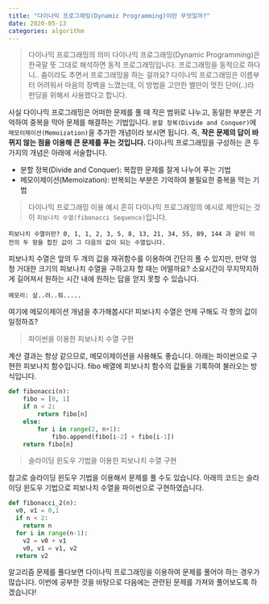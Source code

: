 ```yaml
---
title: "다이나믹 프로그래밍(Dynamic Programming)이란 무엇일까?"
date: 2020-05-13
categories: algorithm
---
```


> 다이나믹 프로그래밍의 의미
다이나믹 프로그래밍(Dynamic Programming)은 한국말 뜻 그대로 해석하면 동적 프로그래밍입니다.
프로그래밍을 동적으로 하다니.. 춤이라도 추면서 프로그래밍을 하는 걸까요?
다이나믹 프로그래밍은 이름부터 어려워서 마음의 장벽을 느꼈는데, 이 방법을 고안한 벨만이 멋진 단어(..)라 펀딩을 위해서 사용했다고 합니다.


사실 다이나믹 프로그래밍은 어떠한 문제를 풀 때 작은 범위로 나누고, 동일한 부분은 기억하여 중복을 막아 문제를 해결하는 기법입니다.
`분할 정복(Divide and Conquer)`에 `메모이제이션(Memoization)`을 추가한 개념이라 보시면 됩니다.
즉, <b>작은 문제의 답이 바뀌지 않는 점을 이용해 큰 문제를 푸는 것입니다.</b>
다이나믹 프로그래밍을 구성하는 큰 두 가지의 개념은 아래에 서술합니다.


- 분할 정복(Divide and Conquer): 복잡한 문제를 잘게 나누어 푸는 기법
- 메모이제이션(Memoization): 반복되는 부분은 기억하여 불필요한 중복을 막는 기법


> 다이나믹 프로그래밍 이용 예시
흔히 다이나믹 프로그래밍의 예시로 제안되는 것이 `피보나치 수열(fibonacci Sequence)`입니다.


`피보나치 수열이란? 0, 1, 1, 2, 3, 5, 8, 13, 21, 34, 55, 89, 144 과 같이 이 전의 두 항을 합친 값이 그 다음의 값이 되는 수열입니다.`


피보나치 수열은 앞의 두 개의 값을 재귀함수를 이용하여 간단히 풀 수 있지만, 만약 엄청 거대한 크기의 피보나치 수열을 구하고자 할 때는 어떨까요?
소요시간이 무지막지하게 길어져서 원하는 시간 내에 원하는 답을 얻지 못할 수 있습니다.


`메모리: 살..려..줘.....`


여기에 메모이제이션 개념을 추가해봅시다! 
피보나치 수열은 언제 구해도 각 항의 값이 일정하죠?


> 파이썬을 이용한 피보나치 수열 구현

계산 결과는 항상 같으므로, 메모이제이션을 사용해도 좋습니다.
아래는 파이썬으로 구현한 피보나치 함수입니다.
fibo 배열에 피보나치 함수의 값들을 기록하여 불러오는 방식입니다.

```py
def fibonacci(n):
    fibo = [0, 1]
    if n < 2:
        return fibo[n]
    else:
        for i in range(2, n+1):
            fibo.append(fibo[i-2] + fibo[i-1])
    return fibo[n]
```


> 슬라이딩 윈도우 기법을 이용한 피보나치 수열 구현

참고로 슬라이딩 윈도우 기법을 이용해서 문제를 풀 수도 있습니다.
아래의 코드는 슬라이딩 윈도우 기법으로 피보나치 수열을 파이썬으로 구현하였습니다.


```py
def fibonacci_2(n):
  v0, v1 = 0,1
  if n < 2:
    return n
  for i in range(n-1):
    v2 = v0 + v1
    v0, v1 = v1, v2
  return v2
```


알고리즘 문제를 풀다보면 다이나믹 프로그래밍을 이용하여 문제를 풀어야 하는 경우가 많습니다.
이번에 공부한 것을 바탕으로 다음에는 관련된 문제를 가져와 풀어보도록 하겠습니다!
